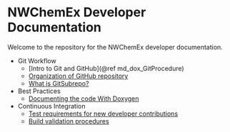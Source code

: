 NWChemEx Developer Documentation
================================

Welcome to the repository for the NWChemEx developer documentation.

- Git Workflow
  - [Intro to Git and GitHub](@ref md_dox_GitProcedure)
  - [Organization of GitHub repository](dox/GitRepo.md)
  - [What is GitSubrepo?](dox/GitSubrepo.md)
- Best Practices
  - [Documenting the code With Doxygen](dox/doxygen.md)
- Continuous Integration
  - [Test requirements for new developer contributions](dox/TestRequirements.md)
  - [Build validation procedures](dox/BuildValidation.md)
